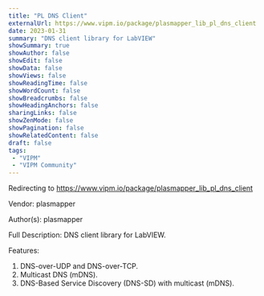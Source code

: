 ```yaml
---
title: "PL DNS Client"
externalUrl: https://www.vipm.io/package/plasmapper_lib_pl_dns_client
date: 2023-01-31
summary: "DNS client library for LabVIEW"
showSummary: true
showAuthor: false
showEdit: false
showData: false
showViews: false
showReadingTime: false
showWordCount: false
showBreadcrumbs: false
showHeadingAnchors: false
sharingLinks: false
showZenMode: false
showPagination: false
showRelatedContent: false
draft: false
tags:
 - "VIPM"
 - "VIPM Community"
---
```


Redirecting to https://www.vipm.io/package/plasmapper_lib_pl_dns_client

Vendor: plasmapper

Author(s): plasmapper
 
Full Description:
DNS client library for LabVIEW.

Features:
1. DNS-over-UDP and DNS-over-TCP.
2. Multicast DNS (mDNS).
3. DNS-Based Service Discovery (DNS-SD) with multicast (mDNS).